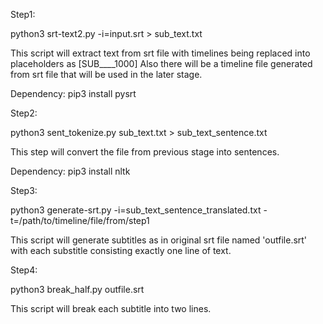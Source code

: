 Step1:


python3 srt-text2.py -i=input.srt > sub_text.txt

This script will extract text from srt file with timelines being replaced into placeholders as [SUB____1000]
Also there will be a timeline file generated from srt file that will be used in the later stage.

Dependency:
pip3 install pysrt

Step2:

python3 sent_tokenize.py sub_text.txt > sub_text_sentence.txt

This step will convert the file from previous stage into sentences.

Dependency:
pip3 install nltk

Step3:

python3 generate-srt.py -i=sub_text_sentence_translated.txt -t=/path/to/timeline/file/from/step1 

This script will generate subtitles as in original srt file named 'outfile.srt' with each substitle consisting exactly one line of text.


Step4:

python3 break_half.py outfile.srt 

This script will break each subtitle into two lines.
